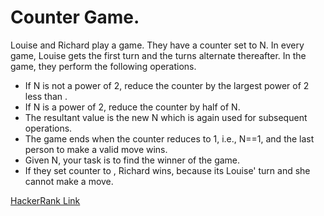 # Counter Game.
Louise and Richard play a game. They have a counter set to N. 
In every game, Louise gets the first turn and the turns alternate thereafter. 
In the game, they perform the following operations.

* If N is not a power of 2, reduce the counter by the largest power of 2 less than .
* If N is a power of 2, reduce the counter by half of N.
* The resultant value is the new N which is again used for subsequent operations.
* The game ends when the counter reduces to 1, i.e., N==1, and the last person to make a valid move wins.
* Given N, your task is to find the winner of the game.
* If they set counter to , Richard wins, because its Louise' turn and she cannot make a move.

[HackerRank Link](https://www.hackerrank.com/challenges/counter-game/problem)
